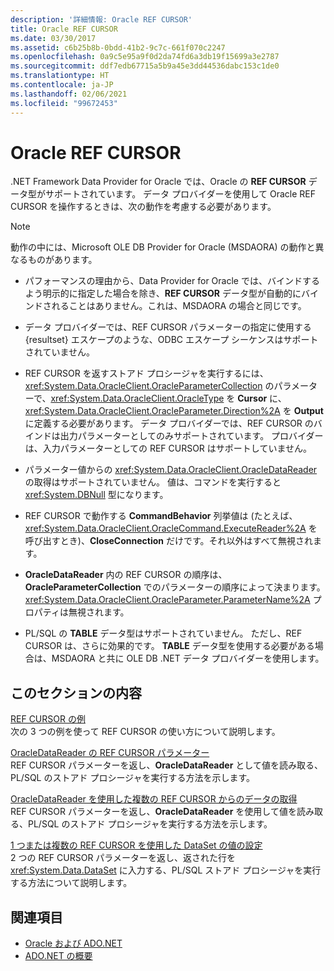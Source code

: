 ```yaml
---
description: '詳細情報: Oracle REF CURSOR'
title: Oracle REF CURSOR
ms.date: 03/30/2017
ms.assetid: c6b25b8b-0bdd-41b2-9c7c-661f070c2247
ms.openlocfilehash: 0a9c5e95a9f0d2da74fd6a3db19f15699a3e2787
ms.sourcegitcommit: ddf7edb67715a5b9a45e3dd44536dabc153c1de0
ms.translationtype: HT
ms.contentlocale: ja-JP
ms.lasthandoff: 02/06/2021
ms.locfileid: "99672453"
---
```

# <a name="oracle-ref-cursors"></a>Oracle REF CURSOR

.NET Framework Data Provider for Oracle では、Oracle の **REF CURSOR** データ型がサポートされています。 データ プロバイダーを使用して Oracle REF CURSOR を操作するときは、次の動作を考慮する必要があります。  
  
> [!NOTE]
> 動作の中には、Microsoft OLE DB Provider for Oracle (MSDAORA) の動作と異なるものがあります。  
  
- パフォーマンスの理由から、Data Provider for Oracle では、バインドするよう明示的に指定した場合を除き、**REF CURSOR** データ型が自動的にバインドされることはありません。これは、MSDAORA の場合と同じです。  
  
- データ プロバイダーでは、REF CURSOR パラメーターの指定に使用する {resultset} エスケープのような、ODBC エスケープ シーケンスはサポートされていません。  
  
- REF CURSOR を返すストアド プロシージャを実行するには、<xref:System.Data.OracleClient.OracleParameterCollection> のパラメーターで、<xref:System.Data.OracleClient.OracleType> を **Cursor** に、<xref:System.Data.OracleClient.OracleParameter.Direction%2A> を **Output** に定義する必要があります。 データ プロバイダーでは、REF CURSOR のバインドは出力パラメーターとしてのみサポートされています。 プロバイダーは、入力パラメーターとしての REF CURSOR はサポートしていません。  
  
- パラメーター値からの <xref:System.Data.OracleClient.OracleDataReader> の取得はサポートされていません。 値は、コマンドを実行すると <xref:System.DBNull> 型になります。  
  
- REF CURSOR で動作する **CommandBehavior** 列挙値は (たとえば、<xref:System.Data.OracleClient.OracleCommand.ExecuteReader%2A> を呼び出すとき)、**CloseConnection** だけです。それ以外はすべて無視されます。  
  
- **OracleDataReader** 内の REF CURSOR の順序は、**OracleParameterCollection** でのパラメーターの順序によって決まります。 <xref:System.Data.OracleClient.OracleParameter.ParameterName%2A> プロパティは無視されます。  
  
- PL/SQL の **TABLE** データ型はサポートされていません。 ただし、REF CURSOR は、さらに効果的です。 **TABLE** データ型を使用する必要がある場合は、MSDAORA と共に OLE DB .NET データ プロバイダーを使用します。  
  
## <a name="in-this-section"></a>このセクションの内容  

 [REF CURSOR の例](ref-cursor-examples.md)  
 次の 3 つの例を使って REF CURSOR の使い方について説明します。  
  
 [OracleDataReader の REF CURSOR パラメーター](ref-cursor-parameters-in-an-oracledatareader.md)  
 REF CURSOR パラメーターを返し、**OracleDataReader** として値を読み取る、PL/SQL のストアド プロシージャを実行する方法を示します。  
  
 [OracleDataReader を使用した複数の REF CURSOR からのデータの取得](retrieving-data-from-multiple-ref-cursors.md)  
 REF CURSOR パラメーターを返し、**OracleDataReader** を使用して値を読み取る、PL/SQL のストアド プロシージャを実行する方法を示します。  
  
 [1 つまたは複数の REF CURSOR を使用した DataSet の値の設定](filling-a-dataset-using-one-or-more-ref-cursors.md)  
 2 つの REF CURSOR パラメーターを返し、返された行を <xref:System.Data.DataSet> に入力する、PL/SQL ストアド プロシージャを実行する方法について説明します。  
  
## <a name="see-also"></a>関連項目

- [Oracle および ADO.NET](oracle-and-adonet.md)
- [ADO.NET の概要](ado-net-overview.md)
